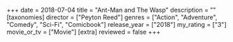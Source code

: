 +++
date = 2018-07-04
title = "Ant-Man and The Wasp"
description = ""
[taxonomies]
director = ["Peyton Reed"] 
genres = ["Action", "Adventure", "Comedy", "Sci-Fi", "Comicbook"]
release_year = ["2018"]
my_rating = ["3"]
movie_or_tv = ["Movie"]
[extra]
reviewed = false
+++

